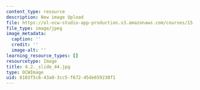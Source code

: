 ```yaml
---
content_type: resource
description: New image Upload
file: https://ol-ocw-studio-app-production.s3.amazonaws.com/courses/15-s21-nuts-and-bolts-of-business-plans-january-iap-2014/8103f5c643a03cc5f67245de659238f1_4.2._slide_44.jpg
file_type: image/jpeg
image_metadata:
  caption: ''
  credit: ''
  image-alt: ''
learning_resource_types: []
resourcetype: Image
title: 4.2._slide_44.jpg
type: OCWImage
uid: 8103f5c6-43a0-3cc5-f672-45de659238f1
---
```

